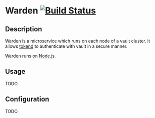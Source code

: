 # Warden [![Build Status](https://travis-ci.org/rapid7/warden.svg)](https://travis-ci.org/rapid7/warden)
## Description

Warden is a microservice which runs on each node of a vault cluster. It allows
[tokend][] to authenticate with vault in a secure manner.

Warden runs on [Node.js][].

## Usage

TODO

## Configuration

TODO



[Node.js]: https://nodejs.org/en/
[tokend]: https://github.com/rapid7/tokend
